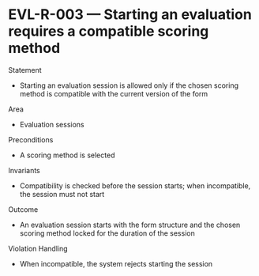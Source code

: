 # EVL-R-003 — Starting an evaluation requires a compatible scoring method

Statement
- Starting an evaluation session is allowed only if the chosen scoring method is compatible with the current version of the form

Area
- Evaluation sessions

Preconditions
- A scoring method is selected

Invariants
- Compatibility is checked before the session starts; when incompatible, the session must not start

Outcome
- An evaluation session starts with the form structure and the chosen scoring method locked for the duration of the session

Violation Handling
- When incompatible, the system rejects starting the session
